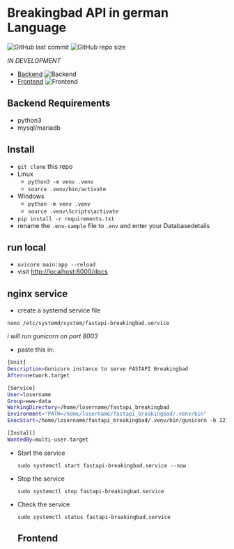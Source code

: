 # Breakingbad API in german Language

![GitHub last commit](https://img.shields.io/github/last-commit/oje-edu/fastapi_breakingbad) ![GitHub repo size](https://img.shields.io/github/repo-size/oje-edu/fastapi_breakingbad)

_IN DEVELOPMENT_

- [Backend](https://bbdevapi.oje.guru/docs) ![Backend](https://img.shields.io/website?down_color=red&down_message=offline&style=plastic&up_color=lime&up_message=online&url=https%3A%2F%2Fbbdevapi.oje.guru/docs)
- [Frontend](https://breakingbad.oje.guru/) ![Frontend](https://img.shields.io/website?down_color=red&down_message=offline&style=plastic&up_color=lime&up_message=online&url=https%3A%2F%2Fbreakingbad.oje.guru)

## Backend Requirements

- python3
- mysql/mariadb

## Install

- `git clone` this repo
- Linux
  - `python3 -m venv .venv`
  - `source .venv/bin/activate`
- Windows
  - `python -m venv .venv`
  - `source .venv\Scripts\activate`
- `pip install -r requirements.txt`
- rename the `.env-sample` file to `.env` and enter your Databasedetails

## run local

- `uvicorn main:app --reload`
- visit [http://localhost:8000/docs](http://localhost:8000/docs)

## nginx service

- create a systemd service file

`nano /etc/systemd/system/fastapi-breakingbad.service`

_i will run gunicorn on port 8003_

- paste this in:

```bash
[Unit]
Description=Gunicorn instance to serve FASTAPI Breakingbad
After=network.target

[Service]
User=losername
Group=www-data
WorkingDirectory=/home/losername/fastapi_breakingbad
Environment="PATH=/home/losername/fastapi_breakingbad/.venv/bin"
ExecStart=/home/losername/fastapi_breakingbad/.venv/bin/gunicorn -b 127.0.0.1:8003 -w 4 -k uvicorn.workers.UvicornWorker main:app

[Install]
WantedBy=multi-user.target
```

- Start the service

  `sudo systemctl start fastapi-breakingbad.service --now`

- Stop the service

  `sudo systemctl stop fastapi-breakingbad.service`

- Check the service

  `sudo systemctl status fastapi-breakingbad.service`

  ## Frontend
